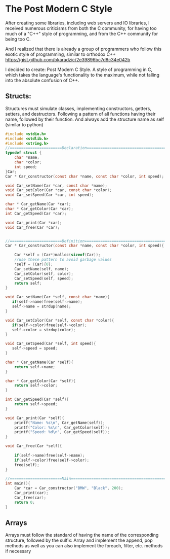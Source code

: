 # The Post Modern C Style

After creating some libraries, including web servers and IO libraries, I received numerous criticisms from both the C community, for having too much of a "C++" style of programming, and from the C++ community for being too C.

And I realized that there is already a group of programmers who follow this exotic style of programming, similar to orthodox C++
https://gist.github.com/bkaradzic/2e39896bc7d8c34e042b

I decided to create: Post Modern C Style.
A style of programming in C, which takes the language's functionality to the maximum, while not falling into the absolute confusion of C++.

## Structs:

Structures must simulate classes, implementing constructors, getters, setters, and destructors.
Following a pattern of all functions having their name, followed by their function.
And always add the structure name as self (similar to python)

~~~c
#include <stdio.h>
#include <stdlib.h>
#include <string.h>
//=======================Declaration==============================================
typedef struct {
    char *name;
    char *color;
    int speed;
}Car;
Car * Car_constructor(const char *name, const char *color, int speed);

void Car_setName(Car *car, const char *name);
void Car_setColor(Car *car, const char *color);
void Car_setSpeed(Car *car, int speed);

char * Car_getName(Car *car);
char * Car_getColor(Car *car);
int Car_getSpeed(Car *car);

void Car_print(Car *car);
void Car_free(Car *car);


//=======================Definition==============================================
Car * Car_constructor(const char *name, const char *color, int speed){

    Car *self = (Car*)malloc(sizeof(Car));
    //use these pattern to avoid garbage values
    *self = (Car){0};
    Car_setName(self, name);
    Car_setColor(self, color);
    Car_setSpeed(self, speed);
    return self;
}

void Car_setName(Car *self, const char *name){
   if(self->name)free(self->name);
   self->name = strdup(name); 
}

void Car_setColor(Car *self, const char *color){
   if(self->color)free(self->color);
   self->color = strdup(color); 
}

void Car_setSpeed(Car *self, int speed){
   self->speed = speed; 
}

char * Car_getName(Car *self){
    return self->name;
}

char * Car_getColor(Car *self){
    return self->color;
}

int Car_getSpeed(Car *self){
    return self->speed;
}

void Car_print(Car *self){
    printf("Name: %s\n", Car_getName(self));
    printf("Color: %s\n", Car_getColor(self));
    printf("Speed: %d\n", Car_getSpeed(self));
}

void Car_free(Car *self){
    
    if(self->name)free(self->name);
    if(self->color)free(self->color);
    free(self);
}

//=======================Main====================================================
int main(){
    Car *car = Car_constructor("BMW", "Black", 200);
    Car_print(car);
    Car_free(car);
    return 0;
}

~~~

## Arrays
Arrays must follow the standard of having the name of the corresponding structure, followed by the sulfix: Array
and implement the append, pop methods
as well as you can also implement the foreach, filter, etc. methods if necessary
